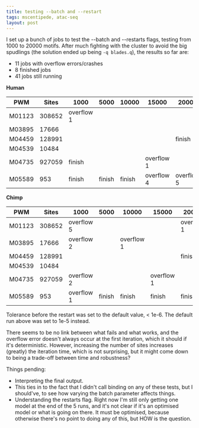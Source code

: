 ```yaml
---
title: testing --batch and --restart
tags: mscentipede, atac-seq
layout: post
---
```


I set up a bunch of jobs to test the --batch and --restarts flags, testing from 1000 to 20000 motifs. After much fighting with the cluster to avoid the big spudlings (the solution ended up being `-q blades.q`), the results so far are:

* 11 jobs with overflow errors/crashes
* 8 finished jobs
* 41 jobs still running

**Human**

PWM | Sites | 1000 | 5000 | 10000 | 15000 | 20000 | default
----|-------|------|------|-------|-------|-------|--------
M01123 | 308652 | overflow 1 | | | | | overflow 1
M03895 | 17666 | | | | | | finish
M04459 | 128991 | | | | | finish
M04539 | 10484 | | | | | | finish
M04735 | 927059 | finish | | | overflow 1 | | finish
M05589 | 953 | finish | finish | finish | overflow 4 | overflow 5 | finish

**Chimp**

PWM | Sites | 1000 | 5000 | 10000 | 15000 | 20000 | default
----|-------|------|------|-------|-------|-------|--------
M01123 | 308652 | overflow 5 | | | | overflow 1 | finish
M03895 | 17666 | overflow 2 | | overflow 1 | | | finish
M04459 | 128991 | | | | | finish
M04539 | 10484 | | | | | | finish
M04735 | 927059 | overflow 2 | | | overflow 1 | | finish
M05589 | 953 | overflow 1 | finish | finish | finish | finish | finish

Tolerance before the restart was set to the default value, < 1e-6. The default run above was set to 1e-5 instead. 

There seems to be no link between what fails and what works, and the overflow error doesn't always occur at the first iteration, which it should if it's deterministic. However, increasing the number of sites increases (greatly) the iteration time, which is not surprising, but it might come down to being a trade-off between time and robustness?

Things pending:

* Interpreting the final output. 
* This ties in to the fact that I didn't call binding on any of these tests, but I should've, to see how varying the batch parameter affects things. 
* Understanding the restarts flag. Right now I'm still only getting one model at the end of the 5 runs, and it's not clear if it's an optimised model or what is going on there. It must be optimised, because otherwise there's no point to doing any of this, but HOW is the question. 